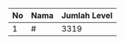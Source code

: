 | No | Nama            | Jumlah Level |
|----|-----------------|--------------|
| 1  | #    |    3319        |
